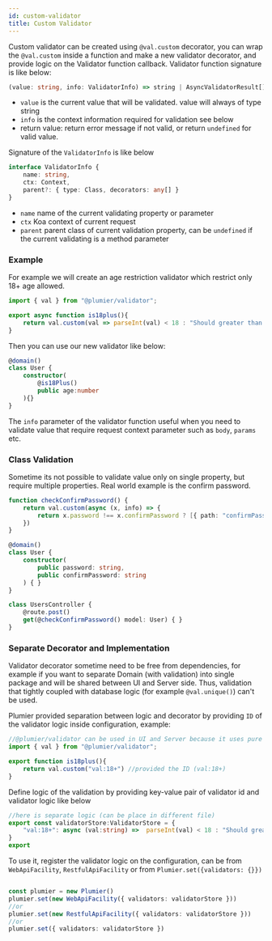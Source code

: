 ```yaml
---
id: custom-validator
title: Custom Validator
---
```


Custom validator can be created using `@val.custom` decorator, you can wrap the `@val.custom` inside a function and make a new validator decorator, and provide logic on the Validator function callback. Validator function signature is like below:

```typescript 
(value: string, info: ValidatorInfo) => string | AsyncValidatorResult[] | undefined | Promise<AsyncValidatorResult[] | string | undefined>
```

* `value` is the current value that will be validated. value will always of type string
* `info` is the context information required for validation see below
* return value: return error message if not valid, or return `undefined` for valid value.

Signature of the `ValidatorInfo` is like below

```typescript
interface ValidatorInfo {
    name: string,
    ctx: Context,
    parent?: { type: Class, decorators: any[] }
}
```

* `name` name of the current validating property or parameter 
* `ctx` Koa context of current request 
* `parent` parent class of current validation property, can be `undefined` if the current validating is a method parameter

### Example
For example we will create an age restriction validator which restrict only 18+ age allowed.

```typescript
import { val } from "@plumier/validator";

export async function is18plus(){
    return val.custom(val => parseInt(val) < 18 : "Should greater than 18 years old" : undefined)
}
```

Then you can use our new validator like below:

```typescript
@domain()
class User {
    constructor(
        @is18Plus()
        public age:number
    ){}
}
```

The `info` parameter of the validator function useful when you need to validate value that require request context parameter such as `body`, `params` etc.

### Class Validation
Sometime its not possible to validate value only on single property, but require multiple properties. Real world example is the confirm password.

```typescript
function checkConfirmPassword() {
    return val.custom(async (x, info) => {
        return x.password !== x.confirmPassword ? [{ path: "confirmPassword", messages: ["Password is not the same"] }] : undefined
    })
}

@domain()
class User {
    constructor(
        public password: string,
        public confirmPassword: string
    ) { }
}

class UsersController {
    @route.post()
    get(@checkConfirmPassword() model: User) { }
}
```

### Separate Decorator and Implementation
Validator decorator sometime need to be free from dependencies, for example if you want to separate Domain (with validation) into single package and will be shared between UI and Server side. Thus, validation that tightly coupled with database logic (for example `@val.unique()`) can't be used.

Plumier provided separation between logic and decorator by providing `ID` of the validator logic inside configuration, example:

```typescript
//@plumier/validator can be used in UI and Server because it uses pure JS code
import { val } from "@plumier/validator";

export function is18plus(){
    return val.custom("val:18+") //provided the ID (val:18+)
}
```

Define logic of the validation by providing key-value pair of validator id and validator logic like below

```typescript
//here is separate logic (can be place in different file)
export const validatorStore:ValidatorStore = {
    "val:18+": async (val:string) =>  parseInt(val) < 18 : "Should greater than 18 years old" : undefined
}
export 
```

To use it, register the validator logic on the configuration, can be from `WebApiFacility`, `RestfulApiFacility` or from `Plumier.set({validators: {}})`

```typescript

const plumier = new Plumier()
plumier.set(new WebApiFacility({ validators: validatorStore }))
//or 
plumier.set(new RestfulApiFacility({ validators: validatorStore }))
//or
plumier.set({ validators: validatorStore })
```
